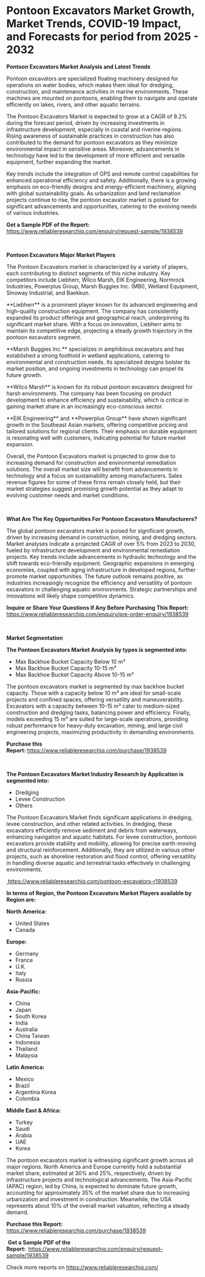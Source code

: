 <p><h1>Pontoon Excavators Market Growth, Market Trends, COVID-19 Impact, and Forecasts for period from 2025 - 2032</h1></p><p><strong>Pontoon Excavators Market Analysis and Latest Trends</strong></p>
<p><p>Pontoon excavators are specialized floating machinery designed for operations on water bodies, which makes them ideal for dredging, construction, and maintenance activities in marine environments. These machines are mounted on pontoons, enabling them to navigate and operate efficiently on lakes, rivers, and other aquatic terrains.</p><p>The Pontoon Excavators Market is expected to grow at a CAGR of 9.2% during the forecast period, driven by increasing investments in infrastructure development, especially in coastal and riverine regions. Rising awareness of sustainable practices in construction has also contributed to the demand for pontoon excavators as they minimize environmental impact in sensitive areas. Moreover, advancements in technology have led to the development of more efficient and versatile equipment, further expanding the market.</p><p>Key trends include the integration of GPS and remote control capabilities for enhanced operational efficiency and safety. Additionally, there is a growing emphasis on eco-friendly designs and energy-efficient machinery, aligning with global sustainability goals. As urbanization and land reclamation projects continue to rise, the pontoon excavator market is poised for significant advancements and opportunities, catering to the evolving needs of various industries.</p></p>
<p><strong>Get a Sample PDF of the Report:&nbsp;</strong> <a href="https://www.reliableresearchiq.com/enquiry/request-sample/1938539?utm_campaign=3097&utm_medium=2&utm_source=Github&utm_content=ia&utm_term=10042025&utm_id=pontoon-excavators">https://www.reliableresearchiq.com/enquiry/request-sample/1938539</a></p>
<p>&nbsp;</p>
<p><strong>Pontoon Excavators Major Market Players</strong></p>
<p><p>The Pontoon Excavators market is characterized by a variety of players, each contributing to distinct segments of this niche industry. Key competitors include Liebherr, Wilco Marsh, EIK Engineering, Normrock Industries, Powerplus Group, Marsh Buggies Inc. (MBI), Wetland Equipment, Sinoway Industrial, and Baekkun.</p><p>**Liebherr** is a prominent player known for its advanced engineering and high-quality construction equipment. The company has consistently expanded its product offerings and geographical reach, underpinning its significant market share. With a focus on innovation, Liebherr aims to maintain its competitive edge, projecting a steady growth trajectory in the pontoon excavators segment.</p><p>**Marsh Buggies Inc.** specializes in amphibious excavators and has established a strong foothold in wetland applications, catering to environmental and construction needs. Its specialized designs bolster its market position, and ongoing investments in technology can propel its future growth.</p><p>**Wilco Marsh** is known for its robust pontoon excavators designed for harsh environments. The company has been focusing on product development to enhance efficiency and sustainability, which is critical in gaining market share in an increasingly eco-conscious sector.</p><p>**EIK Engineering** and **Powerplus Group** have shown significant growth in the Southeast Asian markets, offering competitive pricing and tailored solutions for regional clients. Their emphasis on durable equipment is resonating well with customers, indicating potential for future market expansion.</p><p>Overall, the Pontoon Excavators market is projected to grow due to increasing demand for construction and environmental remediation solutions. The overall market size will benefit from advancements in technology and a focus on sustainability among manufacturers. Sales revenue figures for some of these firms remain closely held, but their market strategies suggest promising growth potential as they adapt to evolving customer needs and market conditions.</p></p>
<p>&nbsp;</p>
<p><strong>What Are The Key Opportunities For Pontoon Excavators Manufacturers?</strong></p>
<p><p>The global pontoon excavators market is poised for significant growth, driven by increasing demand in construction, mining, and dredging sectors. Market analyses indicate a projected CAGR of over 5% from 2023 to 2030, fueled by infrastructure development and environmental remediation projects. Key trends include advancements in hydraulic technology and the shift towards eco-friendly equipment. Geographic expansions in emerging economies, coupled with aging infrastructure in developed regions, further promote market opportunities. The future outlook remains positive, as industries increasingly recognize the efficiency and versatility of pontoon excavators in challenging aquatic environments. Strategic partnerships and innovations will likely shape competitive dynamics.</p></p>
<p><strong>Inquire or Share Your Questions If Any Before Purchasing This Report:</strong> <a href="https://www.reliableresearchiq.com/enquiry/pre-order-enquiry/1938539?utm_campaign=3097&utm_medium=2&utm_source=Github&utm_content=ia&utm_term=10042025&utm_id=pontoon-excavators">https://www.reliableresearchiq.com/enquiry/pre-order-enquiry/1938539</a></p>
<p>&nbsp;</p>
<p><strong>Market Segmentation</strong></p>
<p><strong>The Pontoon Excavators Market Analysis by types is segmented into:</strong></p>
<p><ul><li>Max Backhoe Bucket Capacity Below 10 m³</li><li>Max Backhoe Bucket Capacity 10-15 m³</li><li>Max Backhoe Bucket Capacity Above 10-15 m³</li></ul></p>
<p><p>The pontoon excavators market is segmented by max backhoe bucket capacity. Those with a capacity below 10 m³ are ideal for small-scale projects and confined spaces, offering versatility and maneuverability. Excavators with a capacity between 10-15 m³ cater to medium-sized construction and dredging tasks, balancing power and efficiency. Finally, models exceeding 15 m³ are suited for large-scale operations, providing robust performance for heavy-duty excavation, mining, and large civil engineering projects, maximizing productivity in demanding environments.</p></p>
<p><strong>Purchase this Report:&nbsp;</strong><a href="https://www.reliableresearchiq.com/purchase/1938539?utm_campaign=3097&utm_medium=2&utm_source=Github&utm_content=ia&utm_term=10042025&utm_id=pontoon-excavators">https://www.reliableresearchiq.com/purchase/1938539</a></p>
<p>&nbsp;</p>
<p><strong>The Pontoon Excavators Market Industry Research by Application is segmented into:</strong></p>
<p><ul><li>Dredging</li><li>Levee Construction</li><li>Others</li></ul></p>
<p><p>The Pontoon Excavators Market finds significant applications in dredging, levee construction, and other related activities. In dredging, these excavators efficiently remove sediment and debris from waterways, enhancing navigation and aquatic habitats. For levee construction, pontoon excavators provide stability and mobility, allowing for precise earth-moving and structural reinforcement. Additionally, they are utilized in various other projects, such as shoreline restoration and flood control, offering versatility in handling diverse aquatic and terrestrial tasks effectively in challenging environments.</p></p>
<p><a href="https://www.reliableresearchiq.com/pontoon-excavators-r1938539?utm_campaign=3097&utm_medium=2&utm_source=Github&utm_content=ia&utm_term=10042025&utm_id=pontoon-excavators">&nbsp;https://www.reliableresearchiq.com/pontoon-excavators-r1938539</a></p>
<p><strong>In terms of Region, the Pontoon Excavators Market Players available by Region are:</strong></p>
<p>
    <p> <strong> North America: </strong>
        <ul>
            <li>United States</li>
            <li>Canada</li>
        </ul>
        </p> 
    <p> <strong> Europe: </strong>
        <ul>
            <li>Germany</li>
            <li>France</li>
            <li>U.K.</li>
            <li>Italy</li>
            <li>Russia</li>
        </ul>
        </p> 
    <p> <strong> Asia-Pacific: </strong>
        <ul>
            <li>China</li>
            <li>Japan</li>
            <li>South Korea</li>
            <li>India</li>
            <li>Australia</li>
            <li>China Taiwan</li>
            <li>Indonesia</li>
            <li>Thailand</li>
            <li>Malaysia</li>
        </ul>
        </p> 
    <p> <strong> Latin America: </strong>
        <ul>
            <li>Mexico</li>
            <li>Brazil</li>
            <li>Argentina Korea</li>
            <li>Colombia</li>
        </ul>
        </p> 
    <p> <strong> Middle East & Africa: </strong>
        <ul>
            <li>Turkey</li>
            <li>Saudi</li>
            <li>Arabia</li>
            <li>UAE</li>
            <li>Korea</li>
        </ul>
    </p>
    </p>
<p><p>The pontoon excavators market is witnessing significant growth across all major regions. North America and Europe currently hold a substantial market share, estimated at 30% and 25%, respectively, driven by infrastructure projects and technological advancements. The Asia-Pacific (APAC) region, led by China, is expected to dominate future growth, accounting for approximately 35% of the market share due to increasing urbanization and investment in construction. Meanwhile, the USA represents about 10% of the overall market valuation, reflecting a steady demand.</p></p>
<p><strong>Purchase this Report: </strong><a href="https://www.reliableresearchiq.com/purchase/1938539?utm_campaign=3097&utm_medium=2&utm_source=Github&utm_content=ia&utm_term=10042025&utm_id=pontoon-excavators">https://www.reliableresearchiq.com/purchase/1938539</a></p>
<p>&nbsp;<strong>Get a Sample PDF of the Report:&nbsp;&nbsp;</strong><a href="https://www.reliableresearchiq.com/enquiry/request-sample/1938539?utm_campaign=3097&utm_medium=2&utm_source=Github&utm_content=ia&utm_term=10042025&utm_id=pontoon-excavators">https://www.reliableresearchiq.com/enquiry/request-sample/1938539</a></p>
<p><strong></strong></p>
<p>Check more reports on <a href="https://www.reliableresearchiq.com/?utm_campaign=3097&utm_medium=2&utm_source=Github&utm_content=ia&utm_term=10042025&utm_id=pontoon-excavators">https://www.reliableresearchiq.com/</a></p>
